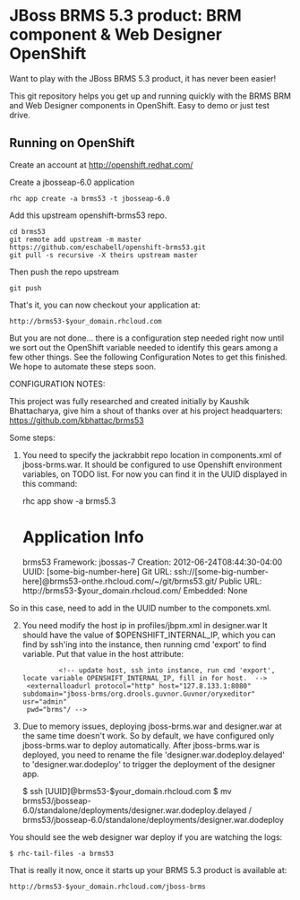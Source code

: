 JBoss BRMS 5.3 product: BRM component & Web Designer OpenShift 
==============================================================
Want to play with the JBoss BRMS 5.3 product, it has never been easier!

This git repository helps you get up and running quickly with the BRMS 
BRM and Web Designer components in OpenShift. Easy to demo or just test
drive.

Running on OpenShift
----------------------

Create an account at http://openshift.redhat.com/

Create a jbosseap-6.0 application

    rhc app create -a brms53 -t jbosseap-6.0

Add this upstream openshift-brms53 repo.

    cd brms53
    git remote add upstream -m master https://github.com/eschabell/openshift-brms53.git
    git pull -s recursive -X theirs upstream master
    
Then push the repo upstream

    git push

That's it, you can now checkout your application at:

    http://brms53-$your_domain.rhcloud.com

But you are not done... there is a configuration step needed right now until we sort out 
the OpenShift variable needed to identify this gears among a few other things. See the 
following Configuration Notes to get this finished. We hope to automate these steps soon.

CONFIGURATION NOTES:

This project was fully researched and created initially by Kaushik Bhattacharya, give him
a shout of thanks over at his project headquarters: https://github.com/kbhattac/brms53

Some steps:

1) You need to specify the jackrabbit repo location in components.xml of jboss-brms.war.  It should be configured to use Openshift
environment variables, on TODO list. For now you can find it in the UUID displayed in this command:

    rhc app show -a brms5.3
   
    Application Info
    ================
    brms53
    Framework: jbossas-7
    Creation: 2012-06-24T08:44:30-04:00
    UUID: [some-big-number-here]
    Git URL: ssh://[some-big-number-here]@brms53-onthe.rhcloud.com/~/git/brms53.git/
    Public URL: http://brms53-$your_domain.rhcloud.com/
    Embedded: None

So in this case, need to add in the UUID number to the componets.xml.

2) You need modify the host ip in profiles/jbpm.xml in designer.war It should have the value of $OPENSHIFT_INTERNAL_IP, which you
can find by ssh'ing into the instance, then running cmd 'export' to find variable. Put that value in the host attribute:

				<!-- update host, ssh into instance, run cmd 'export', locate variable OPENSHIFT_INTERNAL_IP, fill in for host.  -->
        <externalloadurl protocol="http" host="127.8.133.1:8080" subdomain="jboss-brms/org.drools.guvnor.Guvnor/oryxeditor" usr="admin"
        pwd="brms"/ -->

3) Due to memory issues, deploying jboss-brms.war and designer.war at the same time doesn't work. So by default, we have
configured only jboss-brms.war to deploy automatically. After jboss-brms.war is deployed, you need to rename the file 
'designer.war.dodeploy.delayed' to 'designer.war.dodeploy' to trigger the deployment of the designer app.

    $ ssh [UUID]@brms53-$your_domain.rhcloud.com
    $ mv brms53/jbosseap-6.0/standalone/deployments/designer.war.dodeploy.delayed  /
         brms53/jbosseap-6.0/standalone/deployments/designer.war.dodeploy

You should see the web designer war deploy if you are watching the logs:

    $ rhc-tail-files -a brms53

That is really it now, once it starts up your BRMS 5.3 product is available at:

    http://brms53-$your_domain.rhcloud.com/jboss-brms

